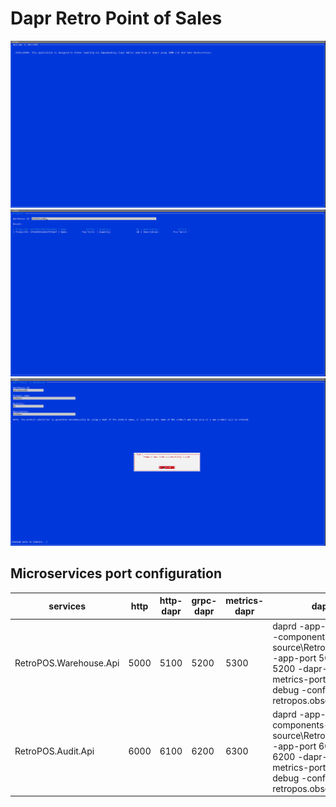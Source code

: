 # Dapr Retro Point of Sales

<div style="text-align:center">
    <img src="/resources/images/screen01.png" />
</div>

<div style="text-align:center">
    <img src="/resources/images/screen02.png" />
</div>

<div style="text-align:center">
    <img src="/resources/images/screen03.png" />
</div>

## Microservices port configuration

| services  | http | http-dapr | grpc-dapr | metrics-dapr | daprd command |
|---|---|---|---|---|---|
| RetroPOS.Warehouse.Api | 5000 | 5100 | 5200 | 5300 | daprd -app-id warehouse-service -components-path source\RetroPOS.Dapr.Components -app-port 5000 -dapr-grpc-port 5200 -dapr-http-port 5100 -metrics-port 5300 -log-level debug -config retropos.observability.tracing.yml |
| RetroPOS.Audit.Api | 6000 | 6100 | 6200 | 6300 | daprd -app-id audit-service -components-path source\RetroPOS.Dapr.Components -app-port 6000 -dapr-grpc-port 6200 -dapr-http-port 6100 -metrics-port 6300 -log-level debug -config retropos.observability.tracing.yml |